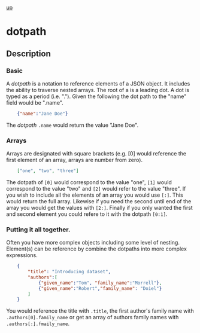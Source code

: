 
[up](./)

# dotpath 

## Description

### Basic

A _dotpath_ is a notation to reference elements of a JSON object. 
It includes the ability to traverse nested arrays.  The root of a 
is a leading dot. A dot is typed as a period (i.e. "."). Given 
the following the dot path to the "name" field would be ".name".

```json
    {"name":"Jane Doe"}
```

The _dotpath_ `.name` would return the value "Jane Doe".

### Arrays

Arrays are designated with square brackets (e.g. [0] would reference 
the first element of an array, arrays are number from zero).

```json
    ["one", "two", "three"]
```

The dotpath of `[0]` would correspond to the value "one", `[1]` 
would correspond to the value "two" and `[2]` would refer to the 
value "three". If you wish to include all the elements of an array 
you would use `[:]`. This would return the full array.  Likewise if 
you need the second until end of the array you would get the values 
with `[2:]`.  Finally if you only wanted the first and second element 
you could refere to it with the dotpath `[0:1]`.

### Putting it all together.

Often you have more complex objects including some level of nesting.
Element(s) can be reference by combine the dotpaths into more complex
expressions.

```json
    {
        "title": "Introducing dataset",
        "authors":[
            {"given_name":"Tom", "family_name":"Morrell"},
            {"given_name":"Robert","family_name": "Doiel"}
        ]
    }
```

You would reference the title with `.title`, the first author's 
family name with `.authors[0].family_name` or get an array of 
authors family names with `.authors[:].fmaily_name`.


